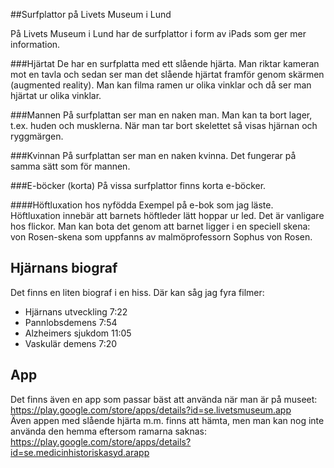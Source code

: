 ##Surfplattor på Livets Museum i Lund

På Livets Museum i Lund har de surfplattor i form av iPads som ger mer information.

###Hjärtat
De har en surfplatta med ett slående hjärta. Man riktar kameran mot en tavla och sedan ser man det slående hjärtat framför
genom skärmen (augmented reality). Man kan filma ramen ur olika vinklar och då ser man hjärtat ur olika vinklar.

###Mannen
På surfplattan ser man en naken man. Man kan ta bort lager, t.ex. huden och musklerna. När man tar bort skelettet så visas hjärnan och ryggmärgen.

###Kvinnan
På surfplattan ser man en naken kvinna. Det fungerar på samma sätt som för mannen.

###E-böcker (korta)
På vissa surfplattor finns korta e-böcker.

####Höftluxation hos nyfödda
Exempel på e-bok som jag läste. Höftluxation innebär att barnets höftleder lätt hoppar ur led. Det är vanligare hos flickor. Man kan bota det genom att barnet ligger i en speciell skena: von Rosen-skena som uppfanns av malmöprofessorn Sophus von Rosen.

## Hjärnans biograf
Det finns en liten biograf i en hiss. Där kan såg jag fyra filmer:
* Hjärnans utveckling 7:22
* Pannlobsdemens 7:54
* Alzheimers sjukdom 11:05
* Vaskulär demens 7:20

## App
Det finns även en app som passar bäst att använda när man är på museet:    https://play.google.com/store/apps/details?id=se.livetsmuseum.app   
Även appen med slående hjärta m.m. finns att hämta, men man kan nog inte använda den hemma eftersom ramarna saknas:  
https://play.google.com/store/apps/details?id=se.medicinhistoriskasyd.arapp  
